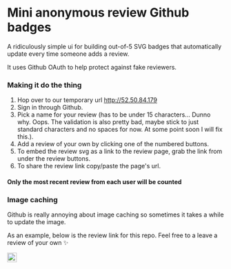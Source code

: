# Mini anonymous review Github badges

A ridiculously simple ui for building out-of-5 SVG badges that automatically update every time someone adds a review.

It uses Github OAuth to help protect against fake reviewers.

### Making it do the thing

1. Hop over to our temporary url http://52.50.84.179 
1. Sign in through Github.
1. Pick a name for your review (has to be under 15 characters... Dunno why. Oops. The validation is also pretty bad, maybe stick to just standard characters and no spaces for now. At some point soon I will fix this.).
1. Add a review of your own by clicking one of the numbered buttons.
1. To embed the review svg as a link to the review page, grab the link from under the review buttons.
1. To share the review link copy/paste the page's url.

#### Only the most recent review from each user will be counted

### Image caching

Github is really annoying about image caching so sometimes it takes a while to update the image.

As an example, below is the review link for this repo. Feel free to a leave a review of your own :sparkles:

<a href='http://52.50.84.179/badge/mini%20reviews'><img src='http://52.50.84.179/badge-svg/mini%20reviews.svg' alt='rating badge' height='22' /></a>
